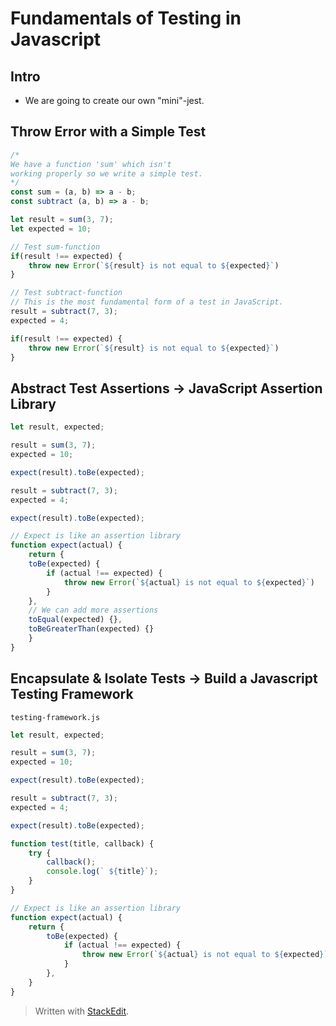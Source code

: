 # Fundamentals of Testing in Javascript

## Intro
- We are going to create our own "mini"-jest. 

## Throw Error with a Simple Test

```js
/*
We have a function 'sum' which isn't
working properly so we write a simple test.
*/
const sum = (a, b) => a - b;
const subtract (a, b) => a - b; 

let result = sum(3, 7);
let expected = 10;

// Test sum-function
if(result !== expected) {
	throw new Error(`${result} is not equal to ${expected}`)
}

// Test subtract-function
// This is the most fundamental form of a test in JavaScript.
result = subtract(7, 3);
expected = 4;

if(result !== expected) {
	throw new Error(`${result} is not equal to ${expected}`)
}

```

## Abstract Test Assertions -> JavaScript Assertion Library

```js
let result, expected;

result = sum(3, 7);
expected = 10;

expect(result).toBe(expected);

result = subtract(7, 3);
expected = 4;

expect(result).toBe(expected);

// Expect is like an assertion library
function expect(actual) {
	return {
	toBe(expected) {
		if (actual !== expected) {
			throw new Error(`${actual} is not equal to ${expected}`)
		}
	},
	// We can add more assertions
	toEqual(expected) {},
	toBeGreaterThan(expected) {}
	}
}
```

## Encapsulate & Isolate Tests -> Build a Javascript Testing Framework

`testing-framework.js`
```js
let result, expected;

result = sum(3, 7);
expected = 10;

expect(result).toBe(expected);

result = subtract(7, 3);
expected = 4;

expect(result).toBe(expected);

function test(title, callback) {
	try {
		callback();
		console.log(` ${title}`);
	}
}

// Expect is like an assertion library
function expect(actual) {
	return {
		toBe(expected) {
			if (actual !== expected) {
				throw new Error(`${actual} is not equal to ${expected}`)
			}
		},
	}
}
```
> Written with [StackEdit](https://stackedit.io/).
<!--stackedit_data:
eyJoaXN0b3J5IjpbMTUwNzQ3NTU2NiwtMjc4MDY3OTc5LDE1OD
czNjg3MjIsMzY3OTE3NTk3LDgzNzY4NTY5N119
-->